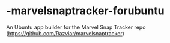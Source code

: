 # -marvelsnaptracker-forubuntu
An Ubuntu app builder for the Marvel Snap Tracker repo (https://github.com/Razviar/marvelsnaptracker)
